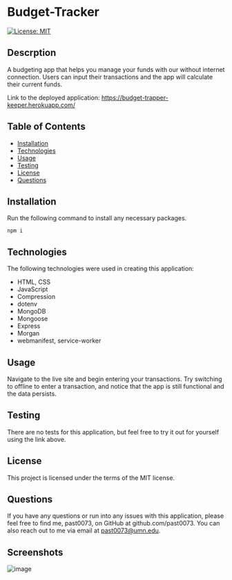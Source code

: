 # Budget-Tracker

[![License: MIT](https://img.shields.io/badge/License-MIT-yellow.svg)](https://opensource.org/licenses/MIT)
## Descrption

A budgeting app that helps you manage your funds with our without internet connection. Users can input their transactions and the app will calculate their current funds.

Link to the deployed application: https://budget-trapper-keeper.herokuapp.com/

## Table of Contents 
* [Installation](#installation)
* [Technologies](#technologies)
* [Usage](#usage)
* [Testing](#testing)
* [License](#license)
* [Questions](#questions)
## Installation
Run the following command to install any necessary packages.
```
npm i
```
## Technologies
The following technologies were used in creating this application:
* HTML, CSS
* JavaScript
* Compression
* dotenv
* MongoDB
* Mongoose
* Express
* Morgan
* webmanifest, service-worker
## Usage
Navigate to the live site and begin entering your transactions. Try switching to offline to enter a transaction, and notice that the app is still functional and the data persists.
## Testing
There are no tests for this application, but feel free to try it out for yourself using the link above.
## License
This project is licensed under the terms of the MIT license.
## Questions
If you have any questions or run into any issues with this application, please feel free to find me, past0073, on GitHub at github.com/past0073. You can also reach out to me via email at past0073@umn.edu.

## Screenshots

![image](https://user-images.githubusercontent.com/74335621/115974033-6612a800-a51f-11eb-8acb-36c7ff5f7682.png)